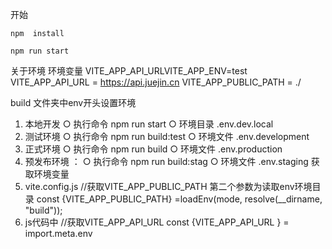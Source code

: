 开始




``` 
npm  install 

npm run start

```
关于环境
环境变量 
VITE_APP_API_URLVITE_APP_ENV=test
VITE_APP_API_URL = https://api.juejin.cn
VITE_APP_PUBLIC_PATH = ./

build 文件夹中env开头设置环境 
1. 本地开发
  ○ 执行命令    npm run start
  ○ 环境目录    .env.dev.local    
2. 测试环境
  ○ 执行命令   npm run build:test
  ○ 环境文件  .env.development
3. 正式环境
  ○ 执行命令   npm run build
  ○ 环境文件  .env.production
4. 预发布环境  ：
  ○ 执行命令   npm run build:stag
  ○ 环境文件  .env.staging 
获取环境变量
1. vite.config.js
//获取VITE_APP_PUBLIC_PATH  第二个参数为读取env环境目录 
const {VITE_APP_PUBLIC_PATH} =loadEnv(mode, resolve(__dirname, "build"));
2. js代码中
//获取VITE_APP_API_URL 
const {VITE_APP_API_URL } = import.meta.env